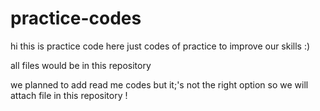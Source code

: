 # practice-codes
hi this is practice code here just codes of practice to improve our skills :)

all files would be in this repository

we planned to add read me codes but it;'s not the right option so we will attach file in this repository !
